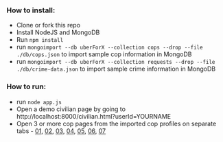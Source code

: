 ### How to install:

* Clone or fork this repo
* Install NodeJS and MongoDB
* Run `npm install` 
* run `mongoimport --db uberForX --collection cops --drop --file ./db/cops.json` to import sample cop information in MongoDB
* run `mongoimport --db uberForX --collection requests --drop --file ./db/crime-data.json` to import sample crime information in MongoDB

### How to run:

* run `node app.js` 
* Open a demo civilian page by going to http://localhost:8000/civilian.html?userId=YOURNAME
* Open 3 or more cop pages from the imported cop profiles on separate tabs - [01](http://localhost:8000/cop.html?userId=01), [02](http://localhost:8000/cop.html?userId=02), [03](http://localhost:8000/cop.html?userId=03), [04](http://localhost:8000/cop.html?userId=04), [05](http://localhost:8000/cop.html?userId=05), [06](http://localhost:8000/cop.html?userId=06), [07](http://localhost:8000/cop.html?userId=07)

